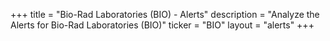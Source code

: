 +++
title = "Bio-Rad Laboratories (BIO) - Alerts"
description = "Analyze the Alerts for Bio-Rad Laboratories (BIO)"
ticker = "BIO"
layout = "alerts"
+++

